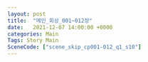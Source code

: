 ```yaml
---
layout: post
title:  "메인_회상_001~012장"
date:   2021-12-07 14:00:00 +0000
categories: Main
Tags: Story Main
SceneCode: ["scene_skip_cp001-012_q1_s10"]
---
```


